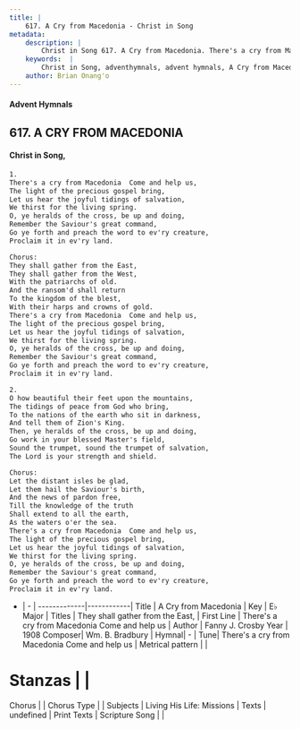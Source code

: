 ```yaml
---
title: |
    617. A Cry from Macedonia - Christ in Song
metadata:
    description: |
        Christ in Song 617. A Cry from Macedonia. There's a cry from Macedonia  Come and help us, The light of the precious gospel bring, Let us hear the joyful tidings of salvation, We thirst for the living spring. O, ye heralds of the cross, be up and doing, Remember the Saviour's great command, Go ye forth and preach the word to ev'ry creature, Proclaim it in ev'ry land.  Chorus: They shall gather from the East, They shall gather from the West, With the patriarchs of old. And the ransom'd shall return To the kingdom of the blest, With their harps and crowns of gold. There's a cry from Macedonia  Come and help us, The light of the precious gospel bring, Let us hear the joyful tidings of salvation, We thirst for the living spring. O, ye heralds of the cross, be up and doing, Remember the Saviour's great command, Go ye forth and preach the word to ev'ry creature, Proclaim it in ev'ry land.
    keywords:  |
        Christ in Song, adventhymnals, advent hymnals, A Cry from Macedonia, There's a cry from Macedonia  Come and help us. They shall gather from the East,
    author: Brian Onang'o
---
```


#### Advent Hymnals
## 617. A CRY FROM MACEDONIA
####  Christ in Song,

```txt
1.
There's a cry from Macedonia  Come and help us,
The light of the precious gospel bring,
Let us hear the joyful tidings of salvation,
We thirst for the living spring.
O, ye heralds of the cross, be up and doing,
Remember the Saviour's great command,
Go ye forth and preach the word to ev'ry creature,
Proclaim it in ev'ry land. 

Chorus:
They shall gather from the East,
They shall gather from the West,
With the patriarchs of old.
And the ransom'd shall return
To the kingdom of the blest,
With their harps and crowns of gold.
There's a cry from Macedonia  Come and help us,
The light of the precious gospel bring,
Let us hear the joyful tidings of salvation,
We thirst for the living spring.
O, ye heralds of the cross, be up and doing,
Remember the Saviour's great command,
Go ye forth and preach the word to ev'ry creature,
Proclaim it in ev'ry land.

2.
O how beautiful their feet upon the mountains,
The tidings of peace from God who bring,
To the nations of the earth who sit in darkness,
And tell them of Zion's King.
Then, ye heralds of the cross, be up and doing,
Go work in your blessed Master's field,
Sound the trumpet, sound the trumpet of salvation,
The Lord is your strength and shield.

Chorus:
Let the distant isles be glad,
Let them hail the Saviour's birth,
And the news of pardon free,
Till the knowledge of the truth
Shall extend to all the earth, 
As the waters o'er the sea.
There's a cry from Macedonia  Come and help us,
The light of the precious gospel bring,
Let us hear the joyful tidings of salvation,
We thirst for the living spring.
O, ye heralds of the cross, be up and doing,
Remember the Saviour's great command,
Go ye forth and preach the word to ev'ry creature,
Proclaim it in ev'ry land.

```

- |   -  |
-------------|------------|
Title | A Cry from Macedonia |
Key | E♭ Major |
Titles | They shall gather from the East, |
First Line | There's a cry from Macedonia  Come and help us |
Author | Fanny J. Crosby
Year | 1908
Composer| Wm. B. Bradbury |
Hymnal|  - |
Tune| There's a cry from Macedonia  Come and help us |
Metrical pattern | |
# Stanzas |  |
Chorus |  |
Chorus Type |  |
Subjects | Living His Life: Missions |
Texts | undefined |
Print Texts | 
Scripture Song |  |
    
